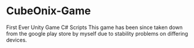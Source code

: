 # CubeOnix-Game
First Ever Unity Game C# Scripts
This game has been since taken down from the google play store by myself due to stability problems on differing devices.
